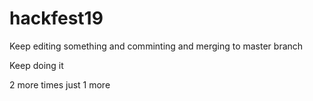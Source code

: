 # hackfest19
Keep editing something and comminting and merging to master branch

Keep doing it

2 more times
just 1 more
